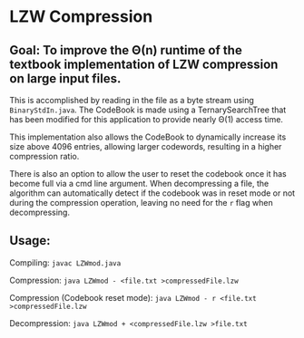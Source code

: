 # LZW Compression

## Goal: To improve the Θ(n) runtime of the textbook implementation of LZW compression on large input files.

This is accomplished by reading in the file as a byte stream using ```BinaryStdIn.java```. The CodeBook is
made using a TernarySearchTree that has been modified for this application to provide nearly Θ(1) access time.

This implementation also allows the CodeBook to dynamically increase its size above 4096 entries, allowing larger
codewords, resulting in a higher compression ratio.

There is also an option to allow the user to reset the codebook once it has become full via a cmd line argument.
When decompressing a file, the algorithm can automatically detect if the codebook was in reset mode or not
during the compression operation, leaving no need for the ```r``` flag when decompressing. 

## Usage:

Compiling: ```javac LZWmod.java```


Compression: ```java LZWmod - <file.txt >compressedFile.lzw```

Compression (Codebook reset mode): ```java LZWmod - r <file.txt >compressedFile.lzw```

Decompression: ```java LZWmod + <compressedFile.lzw >file.txt```
